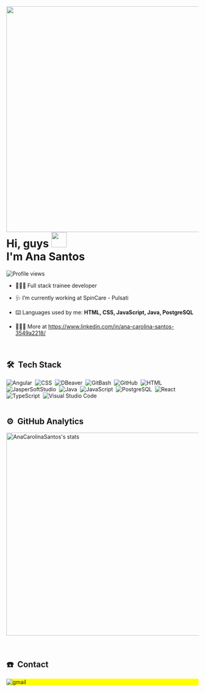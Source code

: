 <img align="right" height="590em" src="https://raw.githubusercontent.com/gist/AnaCarolinaSantos/8c4e3795cf9e262beea5a7e39978c69e/raw/db7cfe26861ce6a8ca1f10a56b8003a5892fbb4e/githubcard.svg"/>
<h1 align="left">Hi, guys <img src="https://raw.githubusercontent.com/kaueMarques/kaueMarques/master/hi.gif" height="40px"> <br> I'm Ana Santos</h1>
<p align="left"> <img src="https://komarev.com/ghpvc/?username=AnaCarolinaSantos&color=blue" alt="Profile views" /> </p>

- 👩🏻‍💻 Full stack trainee developer 

- 🩺 I’m currently working at SpinCare - Pulsati

- ⌨️ Languages used by me: **HTML, CSS, JavaScript, Java, PostgreSQL**

- 🙆🏻‍♀️ More at https://www.linkedin.com/in/ana-carolina-santos-3549a2218/
<br>

## 🛠 &nbsp;Tech Stack
![Angular](https://img.shields.io/badge/-Angular-05122A?style=flat&logo=angular)&nbsp;
![CSS](https://img.shields.io/badge/-CSS-05122A?style=flat&logo=CSS3&logoColor=1572B6)&nbsp;
![DBeaver](https://img.shields.io/badge/-DBeaver-05122A?style=flat&logo=dbeaver)&nbsp;
![GitBash](https://img.shields.io/badge/-GitBash-05122A?style=flat&logo=gitbash)&nbsp;
![GitHub](https://img.shields.io/badge/-GitHub-05122A?style=flat&logo=github)&nbsp;
![HTML](https://img.shields.io/badge/-HTML-05122A?style=flat&logo=HTML5)&nbsp;
![JasperSoftStudio](https://img.shields.io/badge/-JasperSoftStudio-05122A?style=flat&logo=jaspersoftstudio)&nbsp;
![Java](https://img.shields.io/badge/-Java-05122A?style=flat&logo=java)&nbsp;
![JavaScript](https://img.shields.io/badge/-JavaScript-05122A?style=flat&logo=javascript)&nbsp;
![PostgreSQL](https://img.shields.io/badge/-PostgreSQL-05122A?style=flat&logo=postgresql)&nbsp;
![React](https://img.shields.io/badge/-React-05122A?style=flat&logo=react)&nbsp;
![TypeScript](https://img.shields.io/badge/-TypeScript-05122A?style=flat&logo=typescript)&nbsp;
![Visual Studio Code](https://img.shields.io/badge/-Visual%20Studio%20Code-05122A?style=flat&logo=visual-studio-code&logoColor=007ACC)&nbsp;
<br><br>

## ⚙️ &nbsp;GitHub Analytics
<p align="left">
  <img width="530em" src="https://github-readme-stats.vercel.app/api?username=AnaCarolinaSantos&show_icons=true&theme=tokyonight" alt="AnaCarolinaSantos's stats"/>
</p>
<br>

## ☎️ &nbsp;Contact
<p align="left" style="background:yellow">                                                                           
  <img align="center" src="https://img.shields.io/badge/-ana.c.santos2003@gmail.com-05122A?style=flat&logo=gmail" alt="gmail"/>
</p>
